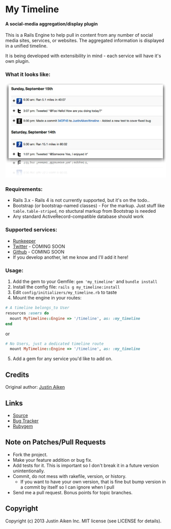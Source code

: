# My Timeline
#### A social-media aggregation/display plugin

This is a Rails Engine to help pull in content from any number of social media sites, services, or websites.
The aggregated information is displayed in a unified timeline.

It is being developed with extensibility in mind - each service will have it's own plugin.

### What it looks like:
![Screenshot](doc/screenshot.png)

### Requirements:
- Rails 3.x - Rails 4 is not currently supported, but it's on the todo..
- Bootstrap (or bootstrap-named classes) - For the markup.  Just stuff like `table.table-striped`, no stuctural markup from Bootstrap is needed
- Any standard ActiveRecord-compatible database should work

### Supported services:

- [Runkeeper](https://github.com/JustinAiken/my_timeline-health_graph)
- [Twitter](https://github.com/JustinAiken/my_timeline-twitter) - COMING SOON
- [Github](https://github.com/JustinAiken/my_timeline-github) - COMING SOON
- If you develop another, let me know and I'll add it here!

### Usage:

1. Add the gem to your Gemfile: `gem 'my_timeline'` and `bundle install`
2. Install the config file: `rails g my_timeline:install`
3. Edit `config/initializers/my_timeline.rb` to taste
4. Mount the engine in your routes:
  ```ruby
  # A timeline belongs_to User
  resources :users do
    mount MyTimeline::Engine => '/timeline', as: :my_timeline
  end
  ```

  or

  ```ruby
  # No Users, just a dedicated timeline route
    mount MyTimeline::Engine => '/timeline', as: :my_timeline
  ```
5. Add a gem for any service you'd like to add on.

## Credits

Original author: [Justin Aiken](https://github.com/JustinAiken)

## Links

* [Source](https://github.com/JustinAiken/my_timeline)
* [Bug Tracker](https://github.com/JustinAiken/my_timeline/issues)
* [Rubygem](https://rubygems.org/gems/my_timeline)

## Note on Patches/Pull Requests

* Fork the project.
* Make your feature addition or bug fix.
* Add tests for it. This is important so I don't break it in a future version unintentionally.
* Commit, do not mess with rakefile, version, or history.
  * If you want to have your own version, that is fine but bump version in a commit by itself so I can ignore when I pull
* Send me a pull request. Bonus points for topic branches.

## Copyright

Copyright (c) 2013 Justin Aiken Inc. MIT license (see LICENSE for details).
